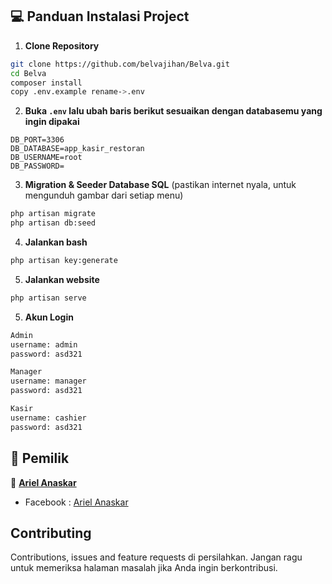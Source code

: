 ## 💻 Panduan Instalasi Project

1. **Clone Repository**
```bash
git clone https://github.com/belvajihan/Belva.git
cd Belva
composer install
copy .env.example rename->.env
```
2. **Buka ```.env``` lalu ubah baris berikut sesuaikan dengan databasemu yang ingin dipakai**
```
DB_PORT=3306
DB_DATABASE=app_kasir_restoran
DB_USERNAME=root
DB_PASSWORD=
```

3. **Migration & Seeder Database SQL** (pastikan internet nyala, untuk mengunduh gambar dari setiap menu)
```bash
php artisan migrate
php artisan db:seed
```

4. **Jalankan bash**
```bash
php artisan key:generate
```

5. **Jalankan website**
```bash
php artisan serve
```

5. **Akun Login**
```bash
Admin
username: admin
password: asd321 

Manager
username: manager 
password: asd321

Kasir
username: cashier
password: asd321 
```

## 🧑 Pemilik

👤  <a href="https://www.instagram.com/arilanaskar_/"> **Ariel Anaskar**</a>
- Facebook : <a href="https://web.facebook.com/ariel.anaskar.95"> Ariel Anaskar</a>

## Contributing
Contributions, issues and feature requests di persilahkan.
Jangan ragu untuk memeriksa halaman masalah jika Anda ingin berkontribusi.
